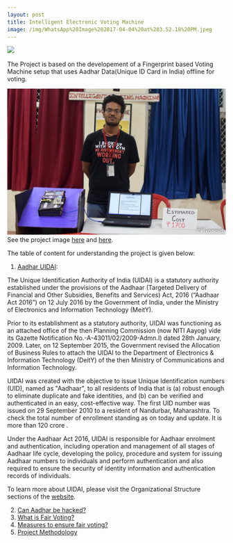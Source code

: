 ```yaml
---
layout: post
title: Intelligent Electronic Voting Machine
image: /img/WhatsApp%20Image%202017-04-04%20at%203.52.18%20PM.jpeg
---
```

![](https://img.shields.io/badge/Documentation-In%20Process-brightgreen.svg)

The Project is based on the developement of a Fingerprint based Voting Machine setup that uses Aadhar Data(Unique ID Card in India) offline for voting. 

![](https://github.com/animeshsrivastava24/animeshsrivastava24.github.io/blob/master/img/17972372_1516703568362535_1912505883820055044_o.jpg)
See the project image [here](https://github.com/animeshsrivastava24/animeshsrivastava24.github.io/blob/master/img/17972372_1516703568362535_1912505883820055044_o.jpg) and [here](/img/WhatsApp%20Image%202017-04-04%20at%203.52.18%20PM.jpeg).

The table of content for understanding the project is given below:
1. [Aadhar UIDAI]():

The Unique Identification Authority of India (UIDAI) is a statutory authority established under the provisions of the Aadhaar (Targeted Delivery of Financial and Other Subsidies, Benefits and Services) Act, 2016 (“Aadhaar Act 2016”) on 12 July 2016 by the Government of India, under the Ministry of Electronics and Information Technology (MeitY).

Prior to its establishment as a statutory authority, UIDAI was functioning as an attached office of the then Planning Commission (now NITI Aayog) vide its Gazette Notification No.-A-43011/02/2009-Admn.I) dated 28th January, 2009. Later, on 12 September 2015, the Government revised the Allocation of Business Rules to attach the UIDAI to the Department of Electronics & Information Technology (DeitY) of the then Ministry of Communications and Information Technology.

UIDAI was created with the objective to issue Unique Identification numbers (UID), named as "Aadhaar", to all residents of India that is (a) robust enough to eliminate duplicate and fake identities, and (b) can be verified and authenticated in an easy, cost-effective way. The first UID number was issued on 29 September 2010 to a resident of Nandurbar, Maharashtra. To check the total number of enrollment standing as on today and update. It is more than 120 crore .

Under the Aadhaar Act 2016, UIDAI is responsible for Aadhaar enrolment and authentication, including operation and management of all stages of Aadhaar life cycle, developing the policy, procedure and system for issuing Aadhaar numbers to individuals and perform authentication and also required to ensure the security of identity information and authentication records of individuals.

To learn more about UIDAI, please visit the Organizational Structure sections of the [website](https://uidai.gov.in/about-uidai/unique-identification-authority-of-india).

2. [Can Aadhar be hacked?]()
3. [What is Fair Voting?]()
4. [Measures to ensure fair voting?]()
5. [Project Methodology]()
